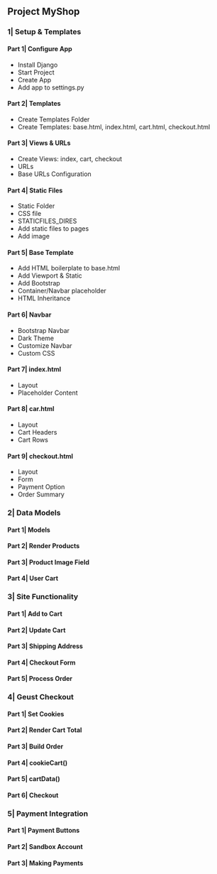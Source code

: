 ## Project MyShop

### 1| Setup & Templates
#### Part 1| Configure App
- Install Django
- Start Project
- Create App
- Add app to settings.py
#### Part 2| Templates
- Create Templates Folder
- Create Templates: base.html, index.html, cart.html, checkout.html
#### Part 3| Views & URLs
- Create Views: index, cart, checkout
- URLs
- Base URLs Configuration
#### Part 4| Static Files
- Static Folder
- CSS file
- STATICFILES_DIRES
- Add static files to pages
- Add image
#### Part 5| Base Template
- Add HTML boilerplate to base.html
- Add Viewport & Static
- Add Bootstrap
- Container/Navbar placeholder
- HTML Inheritance
#### Part 6| Navbar
- Bootstrap Navbar
- Dark Theme
- Customize Navbar
- Custom CSS
#### Part 7| index.html
- Layout
- Placeholder Content
#### Part 8| car.html
- Layout
- Cart Headers
- Cart Rows
#### Part 9| checkout.html
- Layout
- Form
- Payment Option
- Order Summary

### 2| Data Models
#### Part 1| Models
#### Part 2| Render Products
#### Part 3| Product Image Field
#### Part 4| User Cart

### 3| Site Functionality
#### Part 1| Add to Cart
#### Part 2| Update Cart
#### Part 3| Shipping Address
#### Part 4| Checkout Form
#### Part 5| Process Order

### 4| Geust Checkout
#### Part 1| Set Cookies
#### Part 2| Render Cart Total
#### Part 3| Build Order
#### Part 4| cookieCart()
#### Part 5| cartData()
#### Part 6| Checkout

### 5| Payment Integration
#### Part 1| Payment Buttons
#### Part 2| Sandbox Account
#### Part 3| Making Payments